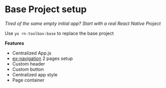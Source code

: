 # Base Project setup

*Tired of the same empty initial app? Start with a real React Native Project*

Use `yo rn-toolbox:base` to replace the base project

**Features**
- Centralized App.js
- [ex-navigation](https://github.com/exponentjs/ex-navigation) 2 pages setup
- Custom header
- Custom button
- Centralized app style
- Page container
